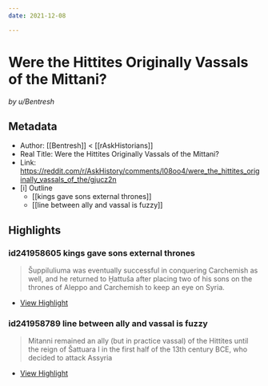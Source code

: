 ```yaml
---
date: 2021-12-08

---
```

# Were the Hittites Originally Vassals of the Mittani?
<cite>by u/Bentresh</cite>

## Metadata
- Author: [[Bentresh]] < [[rAskHistorians]]
- Real Title: Were the Hittites Originally Vassals of the Mittani?
- Link: https://reddit.com/r/AskHistory/comments/l08oo4/were_the_hittites_originally_vassals_of_the/gjucz2n
- [i] Outline 
     - [[kings gave sons external thrones]]
     - [[line between ally and vassal is fuzzy]]

## Highlights

### id241958605 kings gave sons external thrones

> Šuppiluliuma was eventually successful in conquering Carchemish as well, and he returned to Ḫattuša after placing two of his sons on the thrones of Aleppo and Carchemish to keep an eye on Syria.


 * [View Highlight](https://read.readwise.io/read/01fjwasazjnjzs7ckv3rcsqp2d)

### id241958789 line between ally and vassal is fuzzy

> Mitanni remained an ally (but in practice vassal) of the Hittites until the reign of Šattuara I in the first half of the 13th century BCE, who decided to attack Assyria


 * [View Highlight](https://read.readwise.io/read/01fjwaw31fx82c49m1gay9xn7b)
